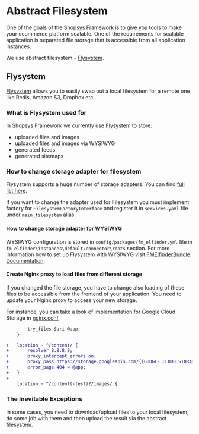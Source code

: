# Abstract Filesystem
One of the goals of the Shopsys Framework is to give you tools to make your ecommerce platform scalable.
One of the requirements for scalable application is separated file storage that is accessible from all application instances.

We use abstract filesystem - [Flysystem](https://github.com/thephpleague/flysystem).

## Flysystem
[Flysystem](https://github.com/thephpleague/flysystem) allows you to easily swap out a local filesystem for a remote one like Redis, Amazon S3, Dropbox etc.

### What is Flysystem used for
In Shopsys Framework we currently use [Flysystem](https://github.com/thephpleague/flysystem) to store:

- uploaded files and images
- uploaded files and images via WYSIWYG
- generated feeds
- generated sitemaps

### How to change storage adapter for filesystem
Flysystem supports a huge number of storage adapters. You can find [full list here](https://github.com/thephpleague/flysystem#community-integrations).

If you want to change the adapter used for Filesystem you must implement factory for `FilesystemFactoryInterface` and register it in `services.yaml` file under `main_filesystem` alias.

#### How to change storage adapter for WYSIWYG
WYSIWYG configuration is stored in `config/packages/fm_elfinder.yml` file in `fm_elfinder\instances\default\connector\roots` section.
For more information how to set up Flysystem with WYSIWYG visit [FMElfinderBundle Documentation](https://github.com/helios-ag/FMElfinderBundle/blob/9.2/docs/flysystem.md).

#### Create Nginx proxy to load files from different storage
If you changed the file storage, you have to change also loading of these files to be accessible from the frontend of your application.
You need to update your Nginx proxy to access your new storage.

For instance, you can take a look of implementation for Google Cloud Storage in [nginx.conf](/project-base/docker/nginx/google-cloud/nginx.conf)
```diff
        try_files $uri @app;
    }

+   location ~ ^/content/ {
+       resolver 8.8.8.8;
+       proxy_intercept_errors on;
+       proxy_pass https://storage.googleapis.com/{{GOOGLE_CLOUD_STORAGE_BUCKET_NAME}}/web$request_uri;
+       error_page 404 = @app;
+   }
+
    location ~ ^/content(-test)?/images/ {
```

### The Inevitable Exceptions
In some cases, you need to download/upload files to your local filesystem, do some job with them and then upload the result via the abstract filesystem.
